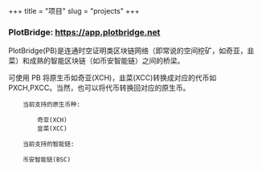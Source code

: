 +++
title = "项目"
slug = "projects"
+++

### PlotBridge: https://app.plotbridge.net

PlotBridge(PB)是连通时空证明类区块链网络（即常说的空间挖矿，如奇亚，韭菜）和成熟的智能区块链（如币安智能链）之间的桥梁。

可使用 PB 将原生币如奇亚(XCH)，韭菜(XCC)转换成对应的代币如 PXCH,PXCC。当然，也可以将代币转换回对应的原生币。

        当前支持的原生币种:

            奇亚(XCH)
            韭菜(XCC)

        当前支持的智能链:

        币安智能链(BSC)
